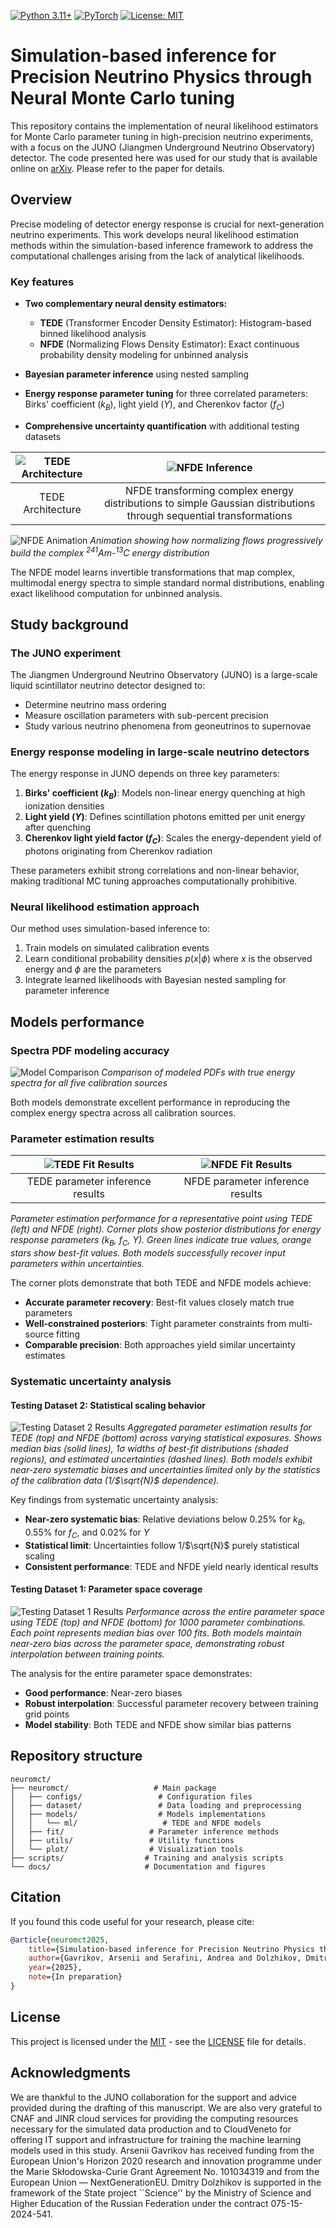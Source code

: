 [![Python 3.11+](https://img.shields.io/badge/python-3.11+-blue.svg)](https://www.python.org/downloads/)
[![PyTorch](https://img.shields.io/badge/PyTorch-2.4.0-red.svg)](https://pytorch.org/)
[![License: MIT](https://img.shields.io/badge/License-MIT-yellow.svg)](https://opensource.org/licenses/MIT)

# Simulation-based inference for Precision Neutrino Physics through Neural Monte Carlo tuning

This repository contains the implementation of neural likelihood estimators for Monte Carlo parameter tuning in high-precision neutrino experiments, with a focus on the JUNO (Jiangmen Underground Neutrino Observatory) detector. The code presented here was used for our study that is available online on [arXiv](https://arxiv.org/abs/NO_ID_YET). Please refer to the paper for details. 

## Overview

Precise modeling of detector energy response is crucial for next-generation neutrino experiments. This work develops neural likelihood estimation methods within the simulation-based inference framework to address the computational challenges arising from the lack of analytical likelihoods.

### Key features

- **Two complementary neural density estimators:**
  - **TEDE** (Transformer Encoder Density Estimator): Histogram-based binned likelihood analysis
  - **NFDE** (Normalizing Flows Density Estimator): Exact continuous probability density modeling for unbinned analysis

- **Bayesian parameter inference** using nested sampling
- **Energy response parameter tuning** for three correlated parameters: Birks' coefficient ($k_B$), light yield ($Y$), and Cherenkov factor ($f_C$)
- **Comprehensive uncertainty quantification** with additional testing datasets

| ![TEDE Architecture](docs/tede.png) | ![NFDE Inference](docs/nfde_inference_vis.png) |
|:---:|:---:|
| TEDE Architecture | NFDE transforming complex energy distributions to simple Gaussian distributions through sequential transformations |

![NFDE Animation](docs/flows_animation.gif)
*Animation showing how normalizing flows progressively build the complex ${}^{241}$Am-${}^{13}$C energy distribution*

The NFDE model learns invertible transformations that map complex, multimodal energy spectra to simple standard normal distributions, enabling exact likelihood computation for unbinned analysis.

## Study background

### The JUNO experiment

The Jiangmen Underground Neutrino Observatory (JUNO) is a large-scale liquid scintillator neutrino detector designed to:
- Determine neutrino mass ordering
- Measure oscillation parameters with sub-percent precision
- Study various neutrino phenomena from geoneutrinos to supernovae

### Energy response modeling in large-scale neutrino detectors

The energy response in JUNO depends on three key parameters:

1. **Birks' coefficient ($k_B$)**: Models non-linear energy quenching at high ionization densities
2. **Light yield ($Y$)**: Defines scintillation photons emitted per unit energy after quenching
3. **Cherenkov light yield factor ($f_C$)**: Scales the energy-dependent yield of photons originating from Cherenkov radiation

These parameters exhibit strong correlations and non-linear behavior, making traditional MC tuning approaches computationally prohibitive.

### Neural likelihood estimation approach

Our method uses simulation-based inference to:
1. Train models on simulated calibration events
2. Learn conditional probability densities $p(x|\phi)$ where $x$ is the observed energy and $\phi$ are the parameters
3. Integrate learned likelihoods with Bayesian nested sampling for parameter inference

## Models performance

### Spectra PDF modeling accuracy

![Model Comparison](docs/model_comparison_spectra.png)
*Comparison of modeled PDFs with true energy spectra for all five calibration sources*

Both models demonstrate excellent performance in reproducing the complex energy spectra across all calibration sources.

### Parameter estimation results

| ![TEDE Fit Results](docs/fit_tede.png) | ![NFDE Fit Results](docs/fit_nfde.png) |
|:---:|:---:|
| TEDE parameter inference results | NFDE parameter inference results |
*Parameter estimation performance for a representative point using TEDE (left) and NFDE (right). Corner plots show posterior distributions for energy response parameters ($k_B$, $f_C$, $Y$). Green lines indicate true values, orange stars show best-fit values. Both models successfully recover input parameters within uncertainties.*

The corner plots demonstrate that both TEDE and NFDE models achieve:
- **Accurate parameter recovery**: Best-fit values closely match true parameters
- **Well-constrained posteriors**: Tight parameter constraints from multi-source fitting
- **Comparable precision**: Both approaches yield similar uncertainty estimates

### Systematic uncertainty analysis

#### Testing Dataset 2: Statistical scaling behavior

![Testing Dataset 2 Results](docs/testing_data2_ultranest.png)
*Aggregated parameter estimation results for TEDE (top) and NFDE (bottom) across varying statistical exposures. Shows median bias (solid lines), 1$\sigma$ widths of best-fit distributions (shaded regions), and estimated uncertainties (dashed lines). Both models exhibit near-zero systematic biases and uncertainties limited only by the statistics of the calibration data (1/$\sqrt{N}$ dependence).*

Key findings from systematic uncertainty analysis:
- **Near-zero systematic bias**: Relative deviations below 0.25% for $k_B$, 0.55% for $f_C$, and 0.02% for $Y$
- **Statistical limit**: Uncertainties follow 1/$\sqrt{N}$ purely statistical scaling
- **Consistent performance**: TEDE and NFDE yield nearly identical results

#### Testing Dataset 1: Parameter space coverage

![Testing Dataset 1 Results](docs/testing_data1_ultranest.png)
*Performance across the entire parameter space using TEDE (top) and NFDE (bottom) for 1000 parameter combinations. Each point represents median bias over 100 fits. Both models maintain near-zero bias across the parameter space, demonstrating robust interpolation between training points.*

The analysis for the entire parameter space demonstrates:
- **Good performance**: Near-zero biases
- **Robust interpolation**: Successful parameter recovery between training grid points
- **Model stability**: Both TEDE and NFDE show similar bias patterns

## Repository structure
```
neuromct/
├── neuromct/                   # Main package
│   ├── configs/                 # Configuration files
│   ├── dataset/                 # Data loading and preprocessing
│   ├── models/                  # Models implementations
│   │   └── ml/                   # TEDE and NFDE models
│   ├── fit/                   # Parameter inference methods
│   ├── utils/                 # Utility functions
│   └── plot/                  # Visualization tools
├── scripts/                  # Training and analysis scripts
└── docs/                     # Documentation and figures 
```

## Citation

If you found this code useful for your research, please cite:

```bibtex
@article{neuromct2025,
    title={Simulation-based inference for Precision Neutrino Physics through Neural Monte Carlo tuning},
    author={Gavrikov, Arsenii and Serafini, Andrea and Dolzhikov, Dmitry and others},
    year={2025},
    note={In preparation}
}
```
## License

This project is licensed under the [MIT](https://opensource.org/license/mit/) - see the [LICENSE](LICENSE) file for details.

## Acknowledgments

We are thankful to the JUNO collaboration for the support and advice provided during the drafting of this manuscript. We are also very grateful to CNAF and JINR cloud services for providing the computing resources necessary for the simulated data production and to CloudVeneto for offering IT support and infrastructure for training the machine learning models used in this study. Arsenii Gavrikov has received funding from the European Union's Horizon 2020 research and innovation programme under the Marie Skłodowska-Curie Grant Agreement No. 101034319 and from the European Union — NextGenerationEU. Dmitry Dolzhikov is supported in the framework of the State project ``Science'' by the Ministry of Science and Higher Education of the Russian Federation under the contract 075-15-2024-541.
